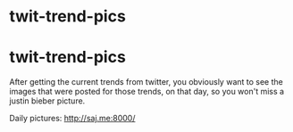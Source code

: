 # twit-trend-pics

# twit-trend-pics

After getting the current trends from twitter, 
you obviously want to see the images that were posted for those trends, 
on that day, 
so you won't miss a justin bieber picture.

Daily pictures: http://saj.me:8000/


